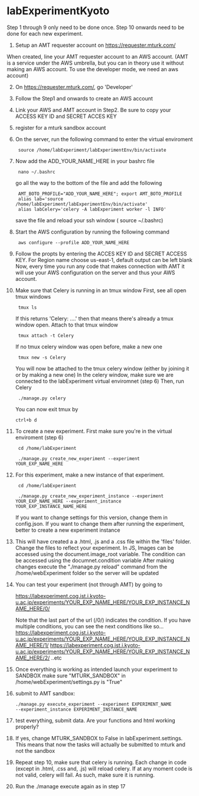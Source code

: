# labExperimentKyoto

Step 1 through 9 only need to be done once. Step 10 onwards need to be done for each new experiment.

1) Setup an AMT requester account on https://requester.mturk.com/

When created, line your AMT requester account to an AWS account. (AMT is a service under the AWS umbrella, but you can in theory use it without 
making an AWS account. To use the developer mode, we need an aws account)

2) On https://requester.mturk.com/, go 'Developer' 
3) Follow the Step1 and onwards to create an AWS account
4) Link your AWS and AMT account in Step2. Be sure to copy your ACCESS KEY ID and SECRET ACCES KEY
5) register for a mturk sandbox account

6) On the server, run the following command to enter the virtual enviroment

   	<code> source /home/labExperiment/labExperimentEnv/bin/activate </code>
8) Now add the ADD_YOUR_NAME_HERE in your bashrc file

	<code> nano ~/.bashrc  </code>
	
	go all the way to the bottom of the file and add the following
    
        AMT_BOTO_PROFILE="ADD_YOUR_NAME_HERE"; export AMT_BOTO_PROFILE
        alias lab='source /home/labExperiment/labExperimentEnv/bin/activate'
        alias labCelery='celery -A labExperiment worker -l INFO'

    save the file and reload your ssh window ( source ~/.bashrc) 

7) Start the AWS configuration by running the following command

   	<code> aws configure --profile ADD_YOUR_NAME_HERE </code>
9) Follow the propts by entering the ACCES KEY ID and SECRET ACCESS KEY. For Region name choose us-east-1, default output can be left blank
	Now, every time you run any code that makes connection with AMT it will use your AWS configuration on the server and thus your AWS account. 

10) Make sure that Celery is running in an tmux window
    First, see all open tmux windows
        
   	<code> tmux ls </code>
   
   	If this returns 'Celery: ....' then that means there's already a tmux window open. 
Attach to that tmux window
                
   	<code> tmux attach -t Celery</code>
   
   	If no tmux celery window was open before, make a new one
                        
   	<code> tmux new -s Celery</code>
   
   	You will now be attached to the tmux celery window (either by joining it or by making a new one)
In the celery window, make sure we are connected to the labExperiment virtual enviromnet (step 6)
Then, run Celery
                        
   	<code> ./manage.py celery</code>
   
   	You can now exit tmux by 
                        
      <code>ctrl+b d</code>
   

11) To create a new experiment. First make sure you're in the virtual enviroment (step 6)
                                
      <code> cd /home/labExperiment</code>
                                
      <code> ./manage.py create_new_experiment --experiment YOUR_EXP_NAME_HERE</code>

12) For this experiment, make a new instance of that experiment.
                                        
      <code> cd /home/labExperiment</code>
                                        
      <code> ./manage.py create_new_experiment_instance --experiment YOUR_EXP_NAME_HERE --experiment_instance YOUR_EXP_INSTANCE_NAME_HERE </code>
	
      If you want to change settings for this version, change them in config.json. If you want to change them after running the experiment, better to create a new experiment instance

13) This will have created a a .html, .js and a .css file within the 'files' folder.
	Change the files to reflect your experiment. 
    In JS, Images can be accessed using the document.image_root variable. The condition can be accessed using the documnet.condition variable
	After making changes execute the "./manage.py reload" command from the /home/webExperiment folder so the server will be updated

14) You can test your experiment (not through AMT) by going to 

	https://labexperiment.cog.ist.i.kyoto-u.ac.jp/experiments/YOUR_EXP_NAME_HERE/YOUR_EXP_INSTANCE_NAME_HERE/0/
	
    Note that the last part of the url (/0/) indicates the condition. If you have multiple conditions, you can see the next conditions like so...
	https://labexperiment.cog.ist.i.kyoto-u.ac.jp/experiments/YOUR_EXP_NAME_HERE/YOUR_EXP_INSTANCE_NAME_HERE/1/
	https://labexperiment.cog.ist.i.kyoto-u.ac.jp/experiments/YOUR_EXP_NAME_HERE/YOUR_EXP_INSTANCE_NAME_HERE/2/ ..etc

    
15) Once everything is working as intended launch your experiment to SANDBOX
    make sure "MTURK_SANDBOX" in /home/webExperiment/settings.py is "True"

16) submit to AMT sandbox: 
                                            
      <code>./manage.py execute_experiment --experiment EXPERIMENT_NAME --experiment_instance EXPERIMENT_INSTANCE_NAME </code>
	


17) test everything, submit data. Are your functions and html working properly?

18) If yes, change  MTURK_SANDBOX to False in labExperiment.settings. This means that now the tasks will actually be submitted to mturk and not the sandbox

19) Repeat step 10, make sure that celery is running. Each change in code (except in .html, .css and, .js) will reload celery. If at any moment code is not valid, celery will fail. As such, make sure it is running. 

20) Run the ./manage execute again as in step 17
